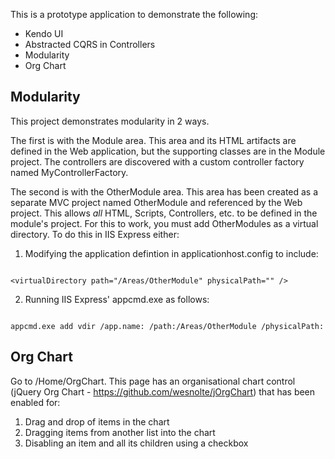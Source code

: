 This is a prototype application to demonstrate the following:

- Kendo UI
- Abstracted CQRS in Controllers
- Modularity
- Org Chart

## Modularity

This project demonstrates modularity in 2 ways.

The first is with the Module area. This area and its HTML artifacts are defined in the Web application, but the supporting classes are in the Module project. The controllers are discovered with a custom controller factory named MyControllerFactory.

The second is with the OtherModule area. This area has been created as a separate MVC project named OtherModule and referenced by the Web project. This allows *all* HTML, Scripts, Controllers, etc. to be defined in the module's project. For this to work, you must add OtherModules as a virtual directory. To do this in IIS Express either:

1. Modifying the application defintion in applicationhost.config to include:
<pre><code>
&lt;virtualDirectory path="/Areas/OtherModule" physicalPath="<physical_path>" /&gt;
</code></pre>
2. Running IIS Express' appcmd.exe as follows:
<pre><code>
appcmd.exe add vdir /app.name:<appname> /path:/Areas/OtherModule /physicalPath:<physical_path>
</code></pre>

## Org Chart

Go to /Home/OrgChart. This page has an organisational chart control (jQuery Org Chart - https://github.com/wesnolte/jOrgChart) that has been enabled for:

1. Drag and drop of items in the chart
2. Dragging items from another list into the chart
3. Disabling an item and all its children using a checkbox
